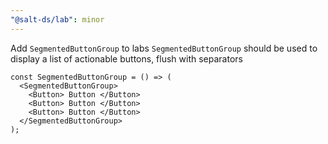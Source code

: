 ```yaml
---
"@salt-ds/lab": minor
---
```


Add `SegmentedButtonGroup` to labs
`SegmentedButtonGroup` should be used to display a list of actionable buttons, flush with separators

```tsx
const SegmentedButtonGroup = () => (
  <SegmentedButtonGroup>
    <Button> Button </Button>
    <Button> Button </Button>
    <Button> Button </Button>
  </SegmentedButtonGroup>
);
```

